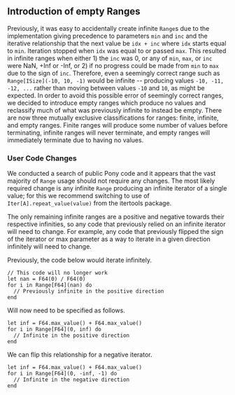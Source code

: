 ## Introduction of empty Ranges

Previously, it was easy to accidentally create infinite `Range`s due to the implementation giving precedence to parameters `min` and `inc` and the iterative relationship that the next value be `idx + inc` where `idx` starts equal to `min`. Iteration stopped when `idx` was equal to or passed `max`. This resulted in infinite ranges when either 1) the `inc` was 0, or any of `min`, `max`, or `inc` were NaN, +Inf or -Inf, or 2) if no progress could be made from `min` to `max` due to the sign of `inc`. Therefore, even a seemingly correct range such as `Range[ISize](-10, 10, -1)` would be infinite -- producing values `-10, -11, -12, ...` rather than moving between values `-10` and `10`, as might be expected. In order to avoid this possible error of seemingly correct ranges, we decided to introduce empty ranges which produce no values and reclassify much of what was previously infinite to instead be empty. There are now three mutually exclusive classifications for ranges: finite, infinite, and empty ranges. Finite ranges will produce some number of values before terminating, infinite ranges will never terminate, and empty ranges will immediately terminate due to having no values.

### User Code Changes

We conducted a search of public Pony code and it appears that the vast majority of `Range` usage should not require any changes. The most likely required change is any infinite `Range` producing an infinite iterator of a single value; for this we recommend switching to use of `Iter[A].repeat_value(value)` from the itertools package.

The only remaining infinite ranges are a positive and negative towards their respective infinities, so any code that previously relied on an infinite iterator will need to change. For example, any code that previously flipped the sign of the iterator or max parameter as a way to iterate in a given direction infinitely will need to change.

Previously, the code below would iterate infinitely.

```pony
// This code will no longer work
let nan = F64(0) / F64(0)
for i in Range[F64](nan) do
  // Previously infinite in the positive direction
end
```

Will now need to be specified as follows.

```pony
let inf = F64.max_value() + F64.max_value()
for i in Range[F64](0, inf) do
  // Infinite in the positive direction
end
```

We can flip this relationship for a negative iterator.

```pony
let inf = F64.max_value() + F64.max_value()
for i in Range[F64](0, -inf, -1) do
  // Infinite in the negative direction
end
```
